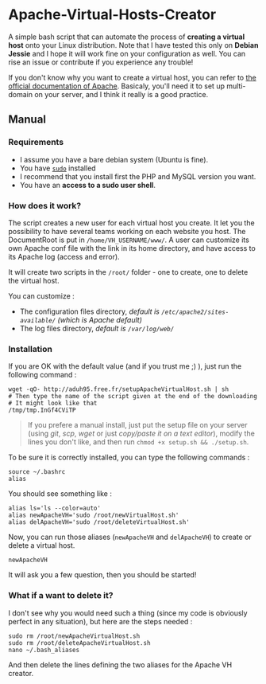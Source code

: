 # Apache-Virtual-Hosts-Creator

A simple bash script that can automate the process of **creating a virtual host** onto your Linux distribution. Note that I have tested this only on **Debian Jessie** and I hope it will work fine on your configuration as well. You can rise an issue or contribute if you experience any trouble!

If you don't know why you want to create a virtual host, you can refer to [the official documentation of Apache](https://httpd.apache.org/docs/current/vhosts/). Basicaly, you'll need it to set up multi-domain on your server, and I think it really is a good practice.

## Manual

### Requirements

 * I assume you have a bare debian system (Ubuntu is fine).
 * You have [`sudo`](https://wiki.debian.org/sudo) installed
 * I recommend that you install first the PHP and MySQL version you want.
 * You have an **access to a sudo user shell**.

### How does it work?

The script creates a new user for each virtual host you create. It let you the possibility to have several teams working on each website you host. The DocumentRoot is put in `/home/VH_USERNAME/www/`. A user can customize its own Apache conf file with the link in its home directory, and have access to its Apache log (access and error).

It will create two scripts in the `/root/` folder - one to create, one to delete the virtual host.


You can customize :

* The configuration files directory, *default is `/etc/apache2/sites-available/` (which is Apache default)*
* The log files directory, *default is `/var/log/web/`*

### Installation

If you are OK with the default value (and if you trust me ;) ), just run the following command :

```shell
wget -qO- http://aduh95.free.fr/setupApacheVirtualHost.sh | sh
# Then type the name of the script given at the end of the downloading
# It might look like that
/tmp/tmp.InGf4CViTP
```

> If you prefere a manual install, just put the setup file on your server (using *git*, *scp*, *wget* or just *copy/paste it on a text editor*), modify the lines you don't like, and then run `chmod +x setup.sh && ./setup.sh`.

To be sure it is correctly installed, you can type the following commands :

```shell
source ~/.bashrc
alias
```

You should see something like :

```text
alias ls='ls --color=auto'
alias newApacheVH='sudo /root/newVirtualHost.sh'
alias delApacheVH='sudo /root/deleteVirtualHost.sh'
```

Now, you can run those aliases (`newApacheVH` and `delApacheVH`) to create or delete a virtual host.

```shell
newApacheVH
```

It will ask you a few question, then you should be started!

### What if a want to delete it?

I don't see why you would need such a thing (since my code is obviously perfect in any situation), but here are the steps needed :

```shell
sudo rm /root/newApacheVirtualHost.sh
sudo rm /root/deleteApacheVirtualHost.sh
nano ~/.bash_aliases
```

And then delete the lines defining the two aliases for the Apache VH creator.
